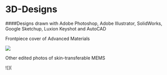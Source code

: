 # 3D-Designs

####Designs drawn with Adobe Photoshop, Adobe Illustrator,  SolidWorks, Google Sketchup, Luxion Keyshot and AutoCAD

Frontpiece cover of Advanced Materials

![](https://github.com/jongwoo-Lee/3D-Designs/blob/master/files/front_cover.gif)

Other edited photos of skin-transferable MEMS 

![](


